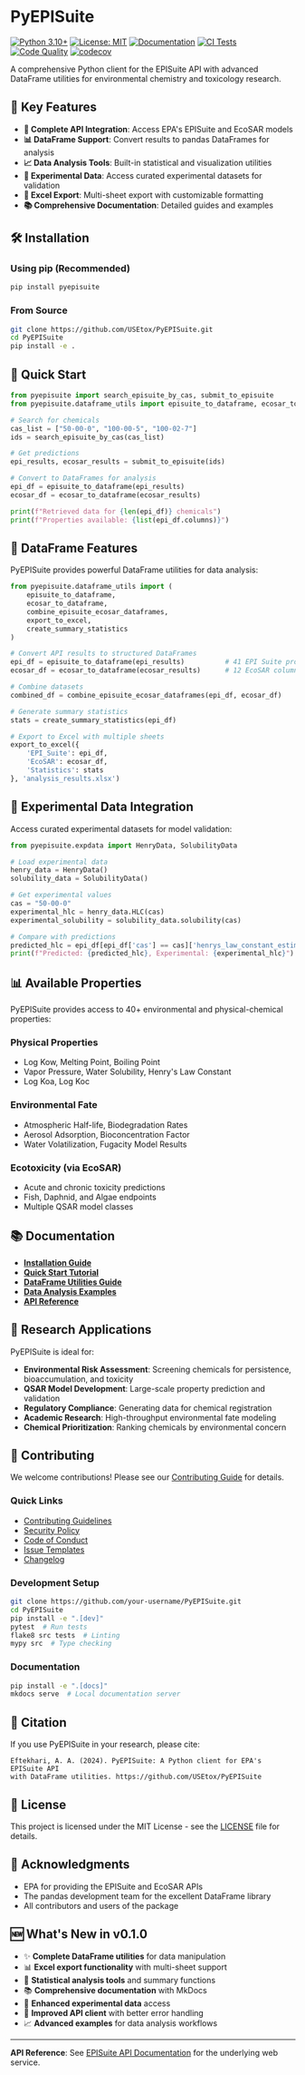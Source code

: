 # PyEPISuite

[![Python 3.10+](https://img.shields.io/badge/python-3.10+-blue.svg)](https://www.python.org/downloads/)
[![License: MIT](https://img.shields.io/badge/License-MIT-yellow.svg)](https://opensource.org/licenses/MIT)
[![Documentation](https://img.shields.io/badge/docs-mkdocs-green.svg)](https://usetox.github.io/PyEPISuite/)
[![CI Tests](https://github.com/usetox/PyEPISuite/workflows/Tests/badge.svg)](https://github.com/usetox/PyEPISuite/actions)
[![Code Quality](https://github.com/usetox/PyEPISuite/workflows/Tests/badge.svg)](https://github.com/usetox/PyEPISuite/actions)
[![codecov](https://codecov.io/gh/usetox/PyEPISuite/branch/main/graph/badge.svg)](https://codecov.io/gh/usetox/PyEPISuite)

A comprehensive Python client for the EPISuite API with advanced DataFrame utilities for environmental chemistry and toxicology research.

## 🚀 Key Features

- **🔗 Complete API Integration**: Access EPA's EPISuite and EcoSAR models
- **📊 DataFrame Support**: Convert results to pandas DataFrames for analysis  
- **📈 Data Analysis Tools**: Built-in statistical and visualization utilities
- **🧪 Experimental Data**: Access curated experimental datasets for validation
- **📑 Excel Export**: Multi-sheet export with customizable formatting
- **📚 Comprehensive Documentation**: Detailed guides and examples

## 🛠️ Installation

### Using pip (Recommended)
```bash
pip install pyepisuite
```

### From Source
```bash
git clone https://github.com/USEtox/PyEPISuite.git
cd PyEPISuite
pip install -e .
```

## 📖 Quick Start

```python
from pyepisuite import search_episuite_by_cas, submit_to_episuite
from pyepisuite.dataframe_utils import episuite_to_dataframe, ecosar_to_dataframe

# Search for chemicals
cas_list = ["50-00-0", "100-00-5", "100-02-7"]  
ids = search_episuite_by_cas(cas_list)

# Get predictions
epi_results, ecosar_results = submit_to_episuite(ids)

# Convert to DataFrames for analysis
epi_df = episuite_to_dataframe(epi_results)
ecosar_df = ecosar_to_dataframe(ecosar_results)

print(f"Retrieved data for {len(epi_df)} chemicals")
print(f"Properties available: {list(epi_df.columns)}")
```

## 🧮 DataFrame Features

PyEPISuite provides powerful DataFrame utilities for data analysis:

```python
from pyepisuite.dataframe_utils import (
    episuite_to_dataframe,
    ecosar_to_dataframe, 
    combine_episuite_ecosar_dataframes,
    export_to_excel,
    create_summary_statistics
)

# Convert API results to structured DataFrames
epi_df = episuite_to_dataframe(epi_results)          # 41 EPI Suite properties
ecosar_df = ecosar_to_dataframe(ecosar_results)      # 12 EcoSAR columns

# Combine datasets
combined_df = combine_episuite_ecosar_dataframes(epi_df, ecosar_df)

# Generate summary statistics
stats = create_summary_statistics(epi_df)

# Export to Excel with multiple sheets
export_to_excel({
    'EPI_Suite': epi_df,
    'EcoSAR': ecosar_df,
    'Statistics': stats
}, 'analysis_results.xlsx')
```

## 🧪 Experimental Data Integration

Access curated experimental datasets for model validation:

```python
from pyepisuite.expdata import HenryData, SolubilityData

# Load experimental data
henry_data = HenryData()
solubility_data = SolubilityData()

# Get experimental values
cas = "50-00-0"
experimental_hlc = henry_data.HLC(cas)
experimental_solubility = solubility_data.solubility(cas)

# Compare with predictions
predicted_hlc = epi_df[epi_df['cas'] == cas]['henrys_law_constant_estimated'].iloc[0]
print(f"Predicted: {predicted_hlc}, Experimental: {experimental_hlc}")
```

## 📊 Available Properties

PyEPISuite provides access to 40+ environmental and physical-chemical properties:

### Physical Properties
- Log Kow, Melting Point, Boiling Point
- Vapor Pressure, Water Solubility, Henry's Law Constant
- Log Koa, Log Koc

### Environmental Fate
- Atmospheric Half-life, Biodegradation Rates
- Aerosol Adsorption, Bioconcentration Factor
- Water Volatilization, Fugacity Model Results

### Ecotoxicity (via EcoSAR)
- Acute and chronic toxicity predictions
- Fish, Daphnid, and Algae endpoints
- Multiple QSAR model classes

## 📚 Documentation

- **[Installation Guide](https://pyepisuite.readthedocs.io/getting-started/installation/)**
- **[Quick Start Tutorial](https://pyepisuite.readthedocs.io/getting-started/quickstart/)**
- **[DataFrame Utilities Guide](https://pyepisuite.readthedocs.io/user-guide/dataframe-utils/)**
- **[Data Analysis Examples](https://pyepisuite.readthedocs.io/examples/data-analysis/)**
- **[API Reference](https://pyepisuite.readthedocs.io/api-reference/)**

## 🔬 Research Applications

PyEPISuite is ideal for:

- **Environmental Risk Assessment**: Screening chemicals for persistence, bioaccumulation, and toxicity
- **QSAR Model Development**: Large-scale property prediction and validation
- **Regulatory Compliance**: Generating data for chemical registration
- **Academic Research**: High-throughput environmental fate modeling
- **Chemical Prioritization**: Ranking chemicals by environmental concern

## 🤝 Contributing

We welcome contributions! Please see our [Contributing Guide](CONTRIBUTING.md) for details.

### Quick Links
- [Contributing Guidelines](CONTRIBUTING.md)
- [Security Policy](SECURITY.md)
- [Code of Conduct](CODE_OF_CONDUCT.md)
- [Issue Templates](.github/ISSUE_TEMPLATE/)
- [Changelog](CHANGELOG.md)

### Development Setup
```bash
git clone https://github.com/your-username/PyEPISuite.git
cd PyEPISuite
pip install -e ".[dev]"
pytest  # Run tests
flake8 src tests  # Linting
mypy src  # Type checking
```

### Documentation
```bash
pip install -e ".[docs]"
mkdocs serve  # Local documentation server
```

## 📝 Citation

If you use PyEPISuite in your research, please cite:

```
Eftekhari, A. A. (2024). PyEPISuite: A Python client for EPA's EPISuite API 
with DataFrame utilities. https://github.com/USEtox/PyEPISuite
```

## 📄 License

This project is licensed under the MIT License - see the [LICENSE](LICENSE) file for details.

## 🙏 Acknowledgments

- EPA for providing the EPISuite and EcoSAR APIs
- The pandas development team for the excellent DataFrame library
- All contributors and users of the package

## 🆕 What's New in v0.1.0

- ✨ **Complete DataFrame utilities** for data manipulation
- 📊 **Excel export functionality** with multi-sheet support
- 🧮 **Statistical analysis tools** and summary functions
- 📚 **Comprehensive documentation** with MkDocs
- 🧪 **Enhanced experimental data** access
- 🔧 **Improved API client** with better error handling
- 📈 **Advanced examples** for data analysis workflows

---

**API Reference**: See [EPISuite API Documentation](https://episuite.dev/EpiWebSuite/#/help/api) for the underlying web service.
